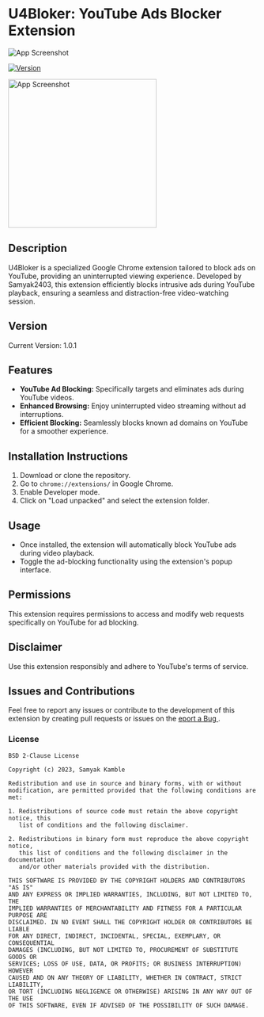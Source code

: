 # U4Bloker: YouTube Ads Blocker Extension

![App Screenshot](https://github.com/samyak2403/U4BlokerOrg/assets/126759819/eb7de808-3654-465b-8f6d-f37c749e79c6)

[![Version](https://img.shields.io/badge/version-1.0.1-blue.svg)](https://github.com/samyak2403/U4BlokerOrg)


<img src="https://github.com/samyak2403/U4Blokerx/assets/126759819/7943414b-4959-4f0d-96ec-5dbeb1449b6e" alt="App Screenshot" width="300">



## Description
U4Bloker is a specialized Google Chrome extension tailored to block ads on YouTube, providing an uninterrupted viewing experience. Developed by Samyak2403, this extension efficiently blocks intrusive ads during YouTube playback, ensuring a seamless and distraction-free video-watching session.

## Version
Current Version: 1.0.1

## Features
- **YouTube Ad Blocking:** Specifically targets and eliminates ads during YouTube videos.
- **Enhanced Browsing:** Enjoy uninterrupted video streaming without ad interruptions.
- **Efficient Blocking:** Seamlessly blocks known ad domains on YouTube for a smoother experience.

## Installation Instructions
1. Download or clone the repository.
2. Go to `chrome://extensions/` in Google Chrome.
3. Enable Developer mode.
4. Click on "Load unpacked" and select the extension folder.

## Usage
- Once installed, the extension will automatically block YouTube ads during video playback.
- Toggle the ad-blocking functionality using the extension's popup interface.

## Permissions
This extension requires permissions to access and modify web requests specifically on YouTube for ad blocking.

## Disclaimer
Use this extension responsibly and adhere to YouTube's terms of service.

## Issues and Contributions
Feel free to report any issues or contribute to the development of this extension by creating pull requests or issues on the [eport a Bug ](https://github.com/samyak2403/U4Bloker/issues).
### License
```
BSD 2-Clause License

Copyright (c) 2023, Samyak Kamble

Redistribution and use in source and binary forms, with or without
modification, are permitted provided that the following conditions are met:

1. Redistributions of source code must retain the above copyright notice, this
   list of conditions and the following disclaimer.

2. Redistributions in binary form must reproduce the above copyright notice,
   this list of conditions and the following disclaimer in the documentation
   and/or other materials provided with the distribution.

THIS SOFTWARE IS PROVIDED BY THE COPYRIGHT HOLDERS AND CONTRIBUTORS "AS IS"
AND ANY EXPRESS OR IMPLIED WARRANTIES, INCLUDING, BUT NOT LIMITED TO, THE
IMPLIED WARRANTIES OF MERCHANTABILITY AND FITNESS FOR A PARTICULAR PURPOSE ARE
DISCLAIMED. IN NO EVENT SHALL THE COPYRIGHT HOLDER OR CONTRIBUTORS BE LIABLE
FOR ANY DIRECT, INDIRECT, INCIDENTAL, SPECIAL, EXEMPLARY, OR CONSEQUENTIAL
DAMAGES (INCLUDING, BUT NOT LIMITED TO, PROCUREMENT OF SUBSTITUTE GOODS OR
SERVICES; LOSS OF USE, DATA, OR PROFITS; OR BUSINESS INTERRUPTION) HOWEVER
CAUSED AND ON ANY THEORY OF LIABILITY, WHETHER IN CONTRACT, STRICT LIABILITY,
OR TORT (INCLUDING NEGLIGENCE OR OTHERWISE) ARISING IN ANY WAY OUT OF THE USE
OF THIS SOFTWARE, EVEN IF ADVISED OF THE POSSIBILITY OF SUCH DAMAGE.

```
